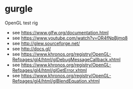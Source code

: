 # gurgle
OpenGL test rig

- see https://www.glfw.org/documentation.html
- see https://www.youtube.com/watch?v=OR4fNpBjmq8
- see http://glew.sourceforge.net/
- see http://docs.gl/
- see https://www.khronos.org/registry/OpenGL-Refpages/gl4/html/glDebugMessageCallback.xhtml
- see https://www.khronos.org/registry/OpenGL-Refpages/gl4/html/glGetError.xhtml
- see https://www.khronos.org/registry/OpenGL-Refpages/gl4/html/glBlendEquation.xhtml

